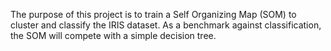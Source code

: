 The purpose of this project is to train a Self Organizing Map (SOM) to cluster and classify the IRIS dataset. As a benchmark against classification, the SOM will compete with a simple decision tree.
